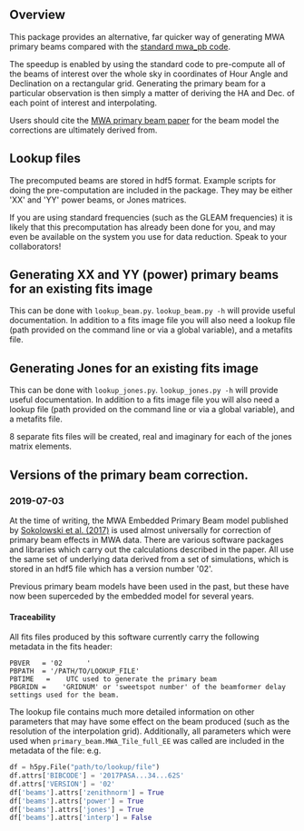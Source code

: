 ## Overview
This package provides an alternative, far quicker way of generating MWA primary beams compared with the [standard mwa_pb code](https://github.com/MWATelescope/mwa_pb).

The speedup is enabled by using the standard code to pre-compute all of the beams of interest over the whole sky in coordinates of Hour Angle and Declination on a rectangular grid. Generating the primary beam for a particular observation is then simply a matter of deriving the HA and Dec. of each point of interest and interpolating.

Users should cite the [MWA primary beam paper](http://adsabs.harvard.edu/abs/2017PASA...34...62S) for the beam model the corrections are ultimately derived from. 

## Lookup files
The precomputed beams are stored in hdf5 format. Example scripts for doing the pre-computation are included in the package.  They may be either 'XX' and 'YY' power beams, or Jones matrices.

If you are using standard frequencies (such as the GLEAM frequencies) it is likely that this precomputation has already been done for you, and may even be available on the system you use for data reduction. Speak to your collaborators!

## Generating XX and YY (power) primary beams for an existing fits image
This can be done with `lookup_beam.py`. `lookup_beam.py -h` will provide useful documentation. In addition to a fits image file you will also need a lookup file (path provided on the command line or via a global variable), and a metafits file.

## Generating Jones for an existing fits image
This can be done with `lookup_jones.py`. `lookup_jones.py -h` will provide useful documentation. In addition to a fits image file you will also need a lookup file (path provided on the command line or via a global variable), and a metafits file.

8 separate fits files will be created, real and imaginary for each of the jones matrix elements.

## Versions of the primary beam correction.
### 2019-07-03
At the time of writing, the MWA Embedded Primary Beam model published by [Sokolowski et al. (2017)](http://adsabs.harvard.edu/abs/2017PASA...34...62S) is used almost universally for correction of primary beam effects in MWA data. There are various software packages and libraries which carry out the calculations described in the paper. All use the same set of underlying data derived from a set of simulations, which is stored in an hdf5 file which has a version number '02'.

Previous primary beam models have been used in the past, but these have now been superceded by the embedded model for several years.

#### Traceability
All fits files produced by this software currently carry the following metadata in the fits header:
```
PBVER   = '02      '                                                            
PBPATH  = '/PATH/TO/LOOKUP_FILE'
PBTIME   =    UTC used to generate the primary beam
PBGRIDN =    'GRIDNUM' or 'sweetspot number' of the beamformer delay settings used for the beam. 
```
The lookup file contains much more detailed information on other parameters that may have some effect on the beam produced (such as the resolution of the interpolation grid). Additionally, all parameters which were used when `primary_beam.MWA_Tile_full_EE` was called are included in the metadata of the file: e.g.

```python
df = h5py.File("path/to/lookup/file")
df.attrs['BIBCODE'] = '2017PASA...34...62S'
df.attrs['VERSION'] = '02'
df['beams'].attrs['zenithnorm'] = True
df['beams'].attrs['power'] = True
df['beams'].attrs['jones'] = True
df['beams'].attrs['interp'] = False
```
